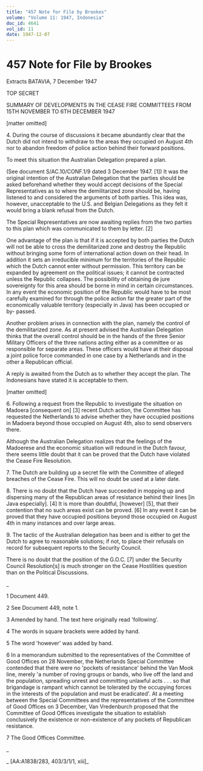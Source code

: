 ```yaml
---
title: "457 Note for File by Brookes"
volume: "Volume 11: 1947, Indonesia"
doc_id: 4641
vol_id: 11
date: 1947-12-07
---
```


# 457 Note for File by Brookes

Extracts BATAVIA, 7 December 1947

TOP SECRET

SUMMARY OF DEVELOPMENTS IN THE CEASE FIRE COMMITTEES FROM 15TH NOVEMBER TO 6TH DECEMBER 1947

[matter omitted]

4\. During the course of discussions it became abundantly clear that the Dutch did not intend to withdraw to the areas they occupied on August 4th nor to abandon freedom of police action behind their forward positions.

To meet this situation the Australian Delegation prepared a plan.

(See document S/AC.10/CONF.1/9 dated 3 December 1947. [1]) It was the original intention of the Australian Delegation that the parties should be asked beforehand whether they would accept decisions of the Special Representatives as to where the demilitarized zone should be, having listened to and considered the arguments of both parties. This idea was, however, unacceptable to the U.S. and Belgian Delegations as they felt it would bring a blank refusal from the Dutch.

The Special Representatives are now awaiting replies from the two parties to this plan which was communicated to them by letter. [2]

One advantage of the plan is that if it is accepted by both parties the Dutch will not be able to cross the demilitarized zone and destroy the Republic without bringing some form of international action down on their head. In addition it sets an irreducible minimum for the territories of the Republic which the Dutch cannot enter without permission. This territory can be expanded by agreement on the political issues; it cannot be contracted unless the Republic collapses. The possibility of obtaining de jure sovereignty for this area should be borne in mind in certain circumstances. In any event the economic position of the Republic would have to be most carefully examined for through the police action far the greater part of the economically valuable territory (especially in Java) has been occupied or by- passed.

Another problem arises in connection with the plan, namely the control of the demilitarized zone. As at present advised the Australian Delegation thinks that the overall control should be in the hands of the three Senior Military Officers of the three nations acting either as a committee or as responsible for separate areas. These officers would have at their disposal a joint police force commanded in one case by a Netherlands and in the other a Republican official.

A reply is awaited from the Dutch as to whether they accept the plan. The Indonesians have stated it is acceptable to them.

[matter omitted]

6\. Following a request from the Republic to investigate the situation on Madoera [consequent on] [3] recent Dutch action, the Committee has requested the Netherlands to advise whether they have occupied positions in Madoera beyond those occupied on August 4th, also to send observers there.

Although the Australian Delegation realizes that the feelings of the Madoerese and the economic situation will redound in the Dutch favour, there seems little doubt that it can be proved that the Dutch have violated the Cease Fire Resolution.

7\. The Dutch are building up a secret file with the Committee of alleged breaches of the Cease Fire. This will no doubt be used at a later date.

8\. There is no doubt that the Dutch have succeeded in mopping up and dispersing many of the Republican areas of resistance behind their lines [in Java especially]. [4] It is more than doubtful, [however] [5], that their contention that no such areas exist can be proved. [6] In any event it can be proved that they have occupied positions beyond those occupied on August 4th in many instances and over large areas.

9\. The tactic of the Australian delegation has been and is either to get the Dutch to agree to reasonable solutions; if not, to place their refusals on record for subsequent reports to the Security Council.

There is no doubt that the position of the G.O.C. [7] under the Security Council Resolution[s] is much stronger on the Cease Hostilities question than on the Political Discussions.

_

1 Document 449.

2 See Document 449, note 1.

3 Amended by hand. The text here originally read 'following'.

4 The words in square brackets were added by hand.

5 The word 'however' was added by hand.

6 In a memorandum submitted to the representatives of the Committee of Good Offices on 28 November, the Netherlands Special Committee contended that there were no 'pockets of resistance' behind the Van Mook line, merely 'a number of roving groups or bands, who live off the land and the population, spreading unrest and committing unlawful acts . . . so that brigandage is rampant which cannot be tolerated by the occupying forces in the interests of the population and must be eradicated'. At a meeting between the Special Committees and the representatives of the Committee of Good Offices on 3 December, Van Vredenburch proposed that the Committee of Good Offices investigate the situation to establish conclusively the existence or non-existence of any pockets of Republican resistance.

7 The Good Offices Committee.

_

_ [AA:A1838/283, 403/3/1/1, xiii]_
